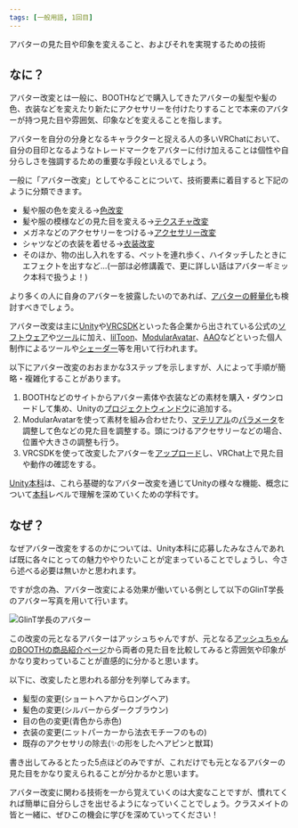 ```yaml
---
tags: [一般用語, 1回目]
---
```


アバターの見た目や印象を変えること、およびそれを実現するための技術

## なに？

アバター改変とは一般に、BOOTHなどで購入してきたアバターの髪型や髪の色、衣装などを変えたり新たにアクセサリーを付けたりすることで本来のアバターが持つ見た目や雰囲気、印象などを変えることを指します。

アバターを自分の分身となるキャラクターと捉える人の多いVRChatにおいて、自分の目印となるようなトレードマークをアバターに付け加えることは個性や自分らしさを強調するための重要な手段といえるでしょう。

一般に「アバター改変」としてやることについて、技術要素に着目すると下記のように分類できます。

- 髪や服の色を変える→[色改変](../あ行/色改変)
- 髪や服の模様などの見た目を変える→[テクスチャ改変](../た行/テクスチャ改変)
- メガネなどのアクセサリーをつける→[アクセサリー改変](../あ行/アクセサリー改変)
- シャツなどの衣装を着せる→[衣装改変](../あ行/衣装改変)
- そのほか、物の出し入れをする、ペットを連れ歩く、ハイタッチしたときにエフェクトを出すなど…(一部は必修講義で、更に詳しい話はアバターギミック本科で扱うよ！)

より多くの人に自身のアバターを披露したいのであれば、[アバターの軽量化](../あ行/アバターの軽量化)も検討すべきでしょう。

アバター改変は主に[Unity](../STU/Unity)や[VRCSDK](../VWX/VRCSDK)といった各企業から出されている公式の[ソフトウェア](../さ行/ソフトウェア)や[ツール](../た行/ツール)に加え、[lilToon](../JKL/lilToon)、[ModularAvatar](../MNO/ModularAvatar.md)、[AAO](../ABC/AAO-AvatarOptimizer.md)などといった個人制作によるツールや[シェーダー](../STU/Shader)等を用いて行われます。

以下にアバター改変のおおまかな3ステップを示しますが、人によって手順が簡略・複雑化することがあります。

1. BOOTHなどのサイトからアバター素体や衣装などの素材を購入・ダウンロードして集め、Unityの[プロジェクトウィンドウ](../PQR/Projectウィンドウ)に追加する。
2. ModularAvatarを使って素材を組み合わせたり、[マテリアル](../MNO/Material)の[パラメータ](../は行/パラメータ)を調整して色などの見た目を調整する。頭につけるアクセサリーなどの場合、位置や大きさの調整も行う。
3. VRCSDKを使って改変したアバターを[アップロード](../あ行/アップロード)し、VRChat上で見た目や動作の確認をする。

[Unity本科](../STU/Unity本科)は、これら基礎的なアバター改変を通じてUnityの様々な機能、概念について[本科](../は行/本科)レベルで理解を深めていくための学科です。

## なぜ？

なぜアバター改変をするのかについては、Unity本科に応募したみなさんであれば既に各々にとっての魅力ややりたいことが定まっていることでしょうし、今さら述べる必要は無いかと思われます。

ですが念の為、アバター改変による効果が働いている例として以下のGlinT学長のアバター写真を用いて行います。

![GlinT学長のアバター](/img_dictionary/アバター改変_1.png)

この改変の元となるアバターはアッシュちゃんですが、元となる[アッシュちゃんのBOOTHの商品紹介ページ](https://booth.pm/ja/items/3234473)から両者の見た目を比較してみると雰囲気や印象がかなり変わっていることが直感的に分かると思います。

以下に、改変したと思われる部分を列挙してみます。

- 髪型の変更(ショートヘアからロングヘア)
- 髪色の変更(シルバーからダークブラウン)
- 目の色の変更(青色から赤色)
- 衣装の変更(ニットパーカーから法衣モチーフのもの)
- 既存のアクセサリの除去(✨️の形をしたヘアピンと獣耳)

書き出してみるとたった5点ほどのみですが、これだけでも元となるアバターの見た目をかなり変えられることが分かるかと思います。

アバター改変に関わる技術を一から覚えていくのは大変なことですが、慣れてくれば簡単に自分らしさを出せるようになっていくことでしょう。クラスメイトの皆と一緒に、ぜひこの機会に学びを深めていってください！
